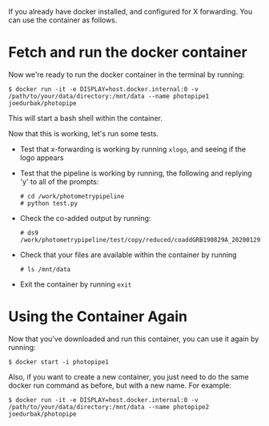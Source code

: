 If you already have docker installed, and configured for X forwarding. You can use the container as follows.

# Fetch and run the docker container

Now we're ready to run the docker container in the terminal by running:

    $ docker run -it -e DISPLAY=host.docker.internal:0 -v /path/to/your/data/directory:/mnt/data --name photopipe1 joedurbak/photopipe

This will start a bash shell within the container.

Now that this is working, let's run some tests.

* Test that x-forwarding is working by running `xlogo`, and seeing if the logo appears

* Test that the pipeline is working by running, the following and replying 'y' to all of the prompts:

      # cd /work/photometrypipeline
      # python test.py


* Check the co-added output by running:

      # ds9 /work/photometrypipeline/test/copy/reduced/coaddGRB190829A_20200129T021951840_r.fits

* Check that your files are available within the container by running

      # ls /mnt/data

* Exit the container by running `exit`

# Using the Container Again

Now that you've downloaded and run this container, you can use it again by running:

    $ docker start -i photopipe1

Also, if you want to create a new container, you just need to do the same docker run command as before, but with a new name. For example:

    $ docker run -it -e DISPLAY=host.docker.internal:0 -v /path/to/your/data/directory:/mnt/data --name photopipe2 joedurbak/photopipe
